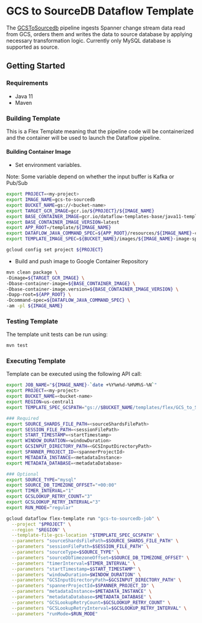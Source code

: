 # GCS to SourceDB Dataflow Template

The [GCSToSourcedb](src/main/java/com/google/cloud/teleport/v2/templates/GCSToSourcedb.java) pipeline
ingests Spanner change stream data read from GCS, orders them and writes the data to source database by applying necessary transformation logic.
Currently only MySQL database is supported as source.


## Getting Started

### Requirements
* Java 11
* Maven


### Building Template
This is a Flex Template meaning that the pipeline code will be containerized and the container will be
used to launch the Dataflow pipeline.

#### Building Container Image
* Set environment variables.

Note: Some variable depend on whether the input buffer is Kafka or Pub/Sub

```sh
export PROJECT=<my-project>
export IMAGE_NAME=gcs-to-sourcedb
export BUCKET_NAME=gs://<bucket-name>
export TARGET_GCR_IMAGE=gcr.io/${PROJECT}/${IMAGE_NAME}
export BASE_CONTAINER_IMAGE=gcr.io/dataflow-templates-base/java11-template-launcher-base
export BASE_CONTAINER_IMAGE_VERSION=latest
export APP_ROOT=/template/${IMAGE_NAME}
export DATAFLOW_JAVA_COMMAND_SPEC=${APP_ROOT}/resources/${IMAGE_NAME}-command-spec.json
export TEMPLATE_IMAGE_SPEC=${BUCKET_NAME}/images/${IMAGE_NAME}-image-spec.json

gcloud config set project ${PROJECT}
```

* Build and push image to Google Container Repository

```sh
mvn clean package \
-Dimage=${TARGET_GCR_IMAGE} \
-Dbase-container-image=${BASE_CONTAINER_IMAGE} \
-Dbase-container-image.version=${BASE_CONTAINER_IMAGE_VERSION} \
-Dapp-root=${APP_ROOT} \
-Dcommand-spec=${DATAFLOW_JAVA_COMMAND_SPEC} \
-am -pl ${IMAGE_NAME}
```

### Testing Template

The template unit tests can be run using:
```sh
mvn test
```

### Executing Template
Template can be executed using the following API call:

```sh
export JOB_NAME="${IMAGE_NAME}-`date +%Y%m%d-%H%M%S-%N`"
export PROJECT=<my-project>
export BUCKET_NAME=<bucket-name>
export REGION=us-central1
export TEMPLATE_SPEC_GCSPATH="gs://$BUCKET_NAME/templates/flex/GCS_to_Sourcedb"

### Required
export SOURCE_SHARDS_FILE_PATH=<sourceShardsFilePath>
export SESSION_FILE_PATH=<sessionFilePath>
export START_TIMESTAMP=<startTimestamp>
export WINDOW_DURATION=<windowDuration>
export GCSINPUT_DIRECTORY_PATH=<GCSInputDirectoryPath>
export SPANNER_PROJECT_ID=<spannerProjectId>
export METADATA_INSTANCE=<metadataInstance>
export METADATA_DATABASE=<metadataDatabase>

### Optional
export SOURCE_TYPE="mysql"
export SOURCE_DB_TIMEZONE_OFFSET="+00:00"
export TIMER_INTERVAL="1"
export GCSLOOKUP_RETRY_COUNT="3"
export GCSLOOKUP_RETRY_INTERVAL="3"
export RUN_MODE="regular"

gcloud dataflow flex-template run "gcs-to-sourcedb-job" \
  --project "$PROJECT" \
  --region "$REGION" \
  --template-file-gcs-location "$TEMPLATE_SPEC_GCSPATH" \
  --parameters "sourceShardsFilePath=$SOURCE_SHARDS_FILE_PATH" \
  --parameters "sessionFilePath=$SESSION_FILE_PATH" \
  --parameters "sourceType=$SOURCE_TYPE" \
  --parameters "sourceDbTimezoneOffset=$SOURCE_DB_TIMEZONE_OFFSET" \
  --parameters "timerInterval=$TIMER_INTERVAL" \
  --parameters "startTimestamp=$START_TIMESTAMP" \
  --parameters "windowDuration=$WINDOW_DURATION" \
  --parameters "GCSInputDirectoryPath=$GCSINPUT_DIRECTORY_PATH" \
  --parameters "spannerProjectId=$SPANNER_PROJECT_ID" \
  --parameters "metadataInstance=$METADATA_INSTANCE" \
  --parameters "metadataDatabase=$METADATA_DATABASE" \
  --parameters "GCSLookupRetryCount=$GCSLOOKUP_RETRY_COUNT" \
  --parameters "GCSLookupRetryInterval=$GCSLOOKUP_RETRY_INTERVAL" \
  --parameters "runMode=$RUN_MODE"

```

